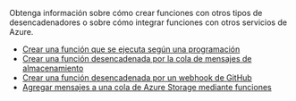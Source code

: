 Obtenga información sobre cómo crear funciones con otros tipos de desencadenadores o sobre cómo integrar funciones con otros servicios de Azure.


+ [Crear una función que se ejecuta según una programación](../articles/azure-functions/functions-create-scheduled-function.md) 
+ [Crear una función desencadenada por la cola de mensajes de almacenamiento](../articles/azure-functions/functions-create-storage-queue-triggered-function.md) 
+ [Crear una función desencadenada por un webhook de GitHub](../articles/azure-functions/functions-create-github-webhook-triggered-function.md) 
+ [Agregar mensajes a una cola de Azure Storage mediante funciones](../articles/azure-functions/functions-integrate-storage-queue-output-binding.md) 
